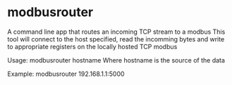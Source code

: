 # modbusrouter
A command line app that routes an incoming TCP stream to a modbus
This tool will connect to the host specified, read the incomming bytes and write to appropriate registers on the locally hosted TCP modbus

Usage: modbusrouter hostname
Where hostname is the source of the data

Example: modbusrouter 192.168.1.1:5000

